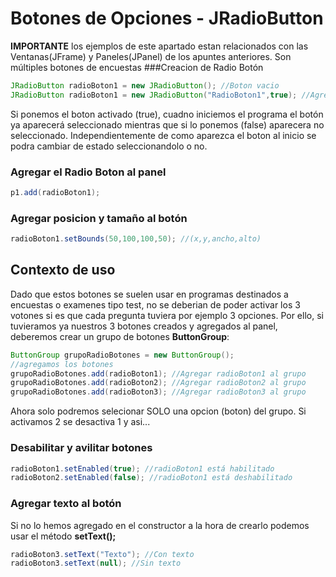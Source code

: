 # Botones de Opciones - JRadioButton
**IMPORTANTE** los ejemplos de este apartado estan relacionados con las Ventanas(JFrame) y Paneles(JPanel) de los apuntes anteriores.
Son múltiples botones de encuestas
###Creacion de Radio Botón
```java
JRadioButton radioBoton1 = new JRadioButton(); //Boton vacio
JRadioButton radioBoton1 = new JRadioButton("RadioBoton1",true); //Agrego texto y activo el botón
```
Si ponemos el boton activado (true), cuadno iniciemos el programa el botón ya aparecerá seleccionado mientras que si lo ponemos (false) aparecera no seleccionado.
Independientemente de como aparezca el boton al inicio se podra cambiar de estado seleccionandolo o no.
### Agregar el Radio Boton al panel
```java
p1.add(radioBoton1);
```
### Agregar posicion y tamaño al botón
```java
radioBoton1.setBounds(50,100,100,50); //(x,y,ancho,alto)
```
## Contexto de uso
Dado que estos botones se suelen usar en programas destinados a encuestas o examenes tipo test, no se deberian de poder activar los 3 votones si es que cada pregunta tuviera por ejemplo 3 opciones. 
Por ello, si tuvieramos ya nuestros 3 botones creados y agregados al panel, deberemos crear un grupo de botones **ButtonGroup**:
```java
ButtonGroup grupoRadioBotones = new ButtonGroup();
//agregamos los botones
grupoRadioBotones.add(radioBoton1); //Agregar radioBoton1 al grupo
grupoRadioBotones.add(radioBoton2); //Agregar radioBoton2 al grupo
grupoRadioBotones.add(radioBoton3); //Agregar radioBoton3 al grupo
```
Ahora solo podremos selecionar SOLO una opcion (boton) del grupo. Si activamos 2 se desactiva 1 y asi...
### Desabilitar y avilitar botones
```java
radioBoton1.setEnabled(true); //radioBoton1 está habilitado
radioBoton2.setEnabled(false); //radioBoton1 está deshabilitado
```
### Agregar texto al botón
Si no lo hemos agregado en el constructor a la hora de crearlo podemos usar el método **setText();**
```java
radioBoton3.setText("Texto"); //Con texto
radioBoton3.setText(null); //Sin texto
```



